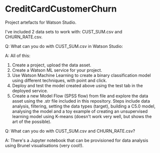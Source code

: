 # CreditCardCustomerChurn
Project artefacts for Watson Studio.

I've included 2 data sets to work with:  CUST_SUM.csv and CHURN_RATE.csv.

Q:  What can you do with CUST_SUM.csv in Watson Studio:

A:  All of this:
1.  Create a project, upload the data asset.
2.  Create a Watson ML service for your project.
3.  Use Watson Machine Learning to create a binary classification model using different techniques, with point and click.
4.  Deploy and test the model created above using the test tab in the deployed service.
5.  Create a new Model Flow (SPSS flow) from file and explore the data asset using the .str file included in this repository.  Steps include data analysis, filtering, setting the data types (target), building a C5.0 model, analysing the model and a toy example of creating an unsupervised learning model using K-means (doesn't work very well, but shows the art of the possible).

Q:  What can you do with CUST_SUM.csv and CHURN_RATE.csv?

A:  There's a Jupyter notebook that can be provisioned for data analysis using Brunel visualisations (very cool!).
